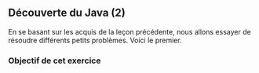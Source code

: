 
## Découverte du Java (2) ##
En se basant sur les acquis de la leçon précédente, nous allons essayer de
résoudre différents petits problèmes.  Voici le premier. 
### Objectif de cet exercice ###

